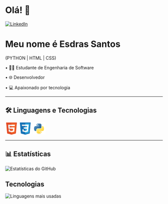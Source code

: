 # Olá! 👋



[![LinkedIn](https://img.shields.io/badge/LinkedIn-blue?logo=linkedin&logoColor=white)](https://www.linkedin.com/in/esdrassantin/)


# Meu nome é Esdras Santos


(PYTHON | HTML | CSS) 

• 👩‍💻 Estudante de Engenharia de Software

• 🌐 Desenvolvedor 

• 💻 Apaixonado por tecnologia

---

## 🛠️ Linguagens e Tecnologias

<p align="left">
  <img src="https://raw.githubusercontent.com/devicons/devicon/master/icons/html5/html5-original.svg" alt="html5" width="40" height="40"/>
  <img src="https://raw.githubusercontent.com/devicons/devicon/master/icons/css3/css3-original.svg" alt="css3" width="40" height="40"/>
  <img src="https://raw.githubusercontent.com/devicons/devicon/master/icons/python/python-original.svg" alt="python" width="40" height="40"/>
</p>

---

## 📊 Estatísticas
![Estatísticas do GitHub](https://github-readme-stats.vercel.app/api?username=esdras-dev&show_icons=true&theme=radical)

## Tecnologias
![Linguagens mais usadas](https://github-readme-stats.vercel.app/api/top-langs/?username=esdras-dev&layout=compact&theme=radical)
